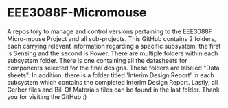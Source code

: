 # EEE3088F-Micromouse
A repository to manage and control versions pertaining to the EEE3088F Micro-mouse Project and all sub-projects.
This GitHub contains 2 folders, each carrying relevant information regarding a specific subsystem: the first is Sensing and the second is Power. There are multiple folders within each subsystem folder. There is one containing all the datasheets for components selected for the final designs. These folders are labeled "Data sheets". In addition, there is a folder titled 'Interim Design Report' in each subsystem which contains the completed Interim Design Report. Lastly, all Gerber files and Bill Of Materials files can be found in the last folder. Thank you for visiting the GitHub :) 
